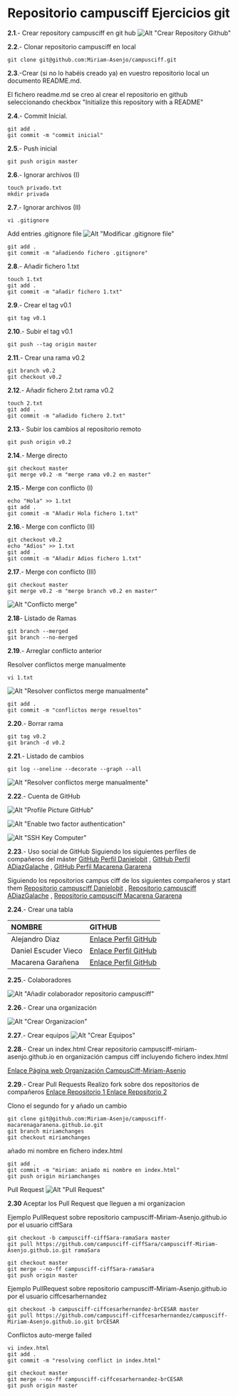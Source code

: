 # Repositorio campusciff Ejercicios git

**2.1**.- Crear repository campusciff en git hub
![Alt "Crear Repository Github"](/images/crearRepositorio.jpg)

**2.2**.- Clonar repositorio campusciff en local

    git clone git@github.com:Miriam-Asenjo/campusciff.git


**2.3**.-Crear (si no lo habéis creado ya) en vuestro
repositorio local un documento README.md.

El fichero readme.md se creo al crear el repositorio en github seleccionando checkbox "Initialize this repository with a README" 

**2.4**.- Commit Inicial.

    git add .
    git commit -m "commit inicial"

**2.5**.- Push inicial

    git push origin master

**2.6**.- Ignorar archivos (I)

	touch privado.txt
	mkdir privada 

**2.7**.- Ignorar archivos (II)

    vi .gitignore
   Add entries .gitignore file
![Alt "Modificar .gitignore file"](/images/entriesGitIgnoreFile.jpg)

	git add .
	git commit -m "añadiendo fichero .gitignore"

**2.8**.- Añadir fichero 1.txt

    touch 1.txt
    git add .
    git commit -m "añadir fichero 1.txt"

**2.9**.- Crear el tag v0.1

	git tag v0.1

**2.10**.- Subir el tag v0.1

    git push --tag origin master

**2.11**.- Crear una rama v0.2

    git branch v0.2
    git checkout v0.2

**2.12**.- Añadir fichero 2.txt rama v0.2
	
	touch 2.txt
	git add .
    git commit -m "añadido fichero 2.txt"

**2.13**.- Subir los cambios al repositorio remoto

    git push origin v0.2

**2.14**.- Merge directo

    git checkout master
    git merge v0.2 -m "merge rama v0.2 en master"

**2.15**.- Merge con conflicto (I)
	
	echo "Hola" >> 1.txt
    git add .
    git commit -m "Añadir Hola fichero 1.txt"

**2.16**.- Merge con conflicto (II)
	
	git checkout v0.2
    echo "Adios" >> 1.txt
	git add .
	git commit -m "Añadir Adios fichero 1.txt"

**2.17**.- Merge con conflicto (III)

    git checkout master
	git merge v0.2 -m "merge branch v0.2 en master"

![Alt "Conflicto merge"](/images/mergeConflicto.jpg)


**2.18**- Listado de Ramas
	
	git branch --merged
	git branch --no-merged

**2.19**.- Arreglar conflicto anterior

   Resolver conflictos merge manualmente

	vi 1.txt

![Alt "Resolver conflictos merge manualmente"](/images/resolverConflictosMergeManualmente.jpg)

    git add .
    git commit -m "conflictos merge resueltos"

**2.20**.- Borrar rama

    git tag v0.2
    git branch -d v0.2

**2.21**.- Listado de cambios
	
	git log --oneline --decorate --graph --all

![Alt "Resolver conflictos merge manualmente"](/images/listadoCambios.jpg)

**2.22**.- Cuenta de GitHub

![Alt "Profile Picture GitHub"](/images/gitHubProfilePic.jpg)

![Alt "Enable two factor authentication"](/images/twoFactorAuthentication.jpg)

![Alt "SSH Key Computer"](/images/sshKey.jpg)

**2.23**.- Uso social de GitHub
Siguiendo los siguientes perfiles de compañeros del máster
[GitHub Perfil Danielobit](https://github.com/Danielobit) , 
[GitHub Perfil ADiazGalache](https://github.com/adiazgalache) , 
[GitHub Perfil Macarena Gararena](https://github.com/macarenagaranena)

Siguiendo los repositorios campus ciff de los siguientes compañeros y start them
[Repositorio campusciff Danielobit](https://github.com/Danielobit/campusciff) , 
[Repositorio campusciff ADiazGalache](https://github.com/adiazgalache/campusciff) , 
[Repositorio campusciff Macarena Gararena](https://github.com/macarenagaranena/campusciff)

**2.24**.- Crear una tabla

| NOMBRE              | GITHUB        |
|:--------------------|:------------- |
| Alejandro Diaz      | [Enlace Perfil GitHub](https://github.com/adiazgalache)|
| Daniel Escuder Vieco| [Enlace Perfil GitHub](https://github.com/Danielobit)|
| Macarena Garañena   | [Enlace Perfil GitHub](https://github.com/macarenagaranena)|

**2.25**.- Colaboradores

![Alt "Añadir colaborador repositorio campusciff"](/images/addColaboradorRepositorio.jpg)

**2.26**.- Crear una organización

![Alt "Crear Organizacion"](/images/campusCiff-MiriamAsenjoOrganizacion.jpg)

**2.27**.- Crear equipos
![Alt "Crear Equipos"](/images/equiposGitOrganizacion.jpg)

**2.28**.- Crear un index.html 
Crear repositorio campusciff-miriam-asenjo.github.io en organización campus ciff
incluyendo fichero index.html

[Enlace Página web Organización CampusCiff-Miriam-Asenjo](http://campusciff-miriam-asenjo.github.io./)

**2.29**.- Crear Pull Requests
Realizo fork sobre dos repositorios de compañeros
[Enlace Repositorio 1 ](https://github.com/campusciff-Danielobit/campusciff-Danielobit.github.io)
[Enlace Repositorio 2 ](https://github.com/campusciff-macarenagaranena/campusciff-macarenagaranena.github.io)

Clono el segundo for y añado un cambio
  
    git clone git@github.com:Miriam-Asenjo/campusciff-macarenagaranena.github.io.git
    git branch miriamchanges
	git checkout miriamchanges
	
añado mi nombre en fichero index.html

    git add .
    git commit -m "miriam: aniado mi nombre en index.html"
    git push origin miriamchanges

Pull Request
![Alt "Pull Request"](/images/pullRequest1.jpg)

**2.30** Aceptar los Pull Request que lleguen a mi organizacion

Ejemplo PullRequest sobre repositorio campusciff-Miriam-Asenjo.github.io por el usuario ciffSara 

    git checkout -b campusciff-ciffSara-ramaSara master
    git pull https://github.com/campusciff-ciffSara/campusciff-Miriam-Asenjo.github.io.git ramaSara

	git checkout master
	git merge --no-ff campusciff-ciffSara-ramaSara
	git push origin master

Ejemplo PullRequest sobre repositorio campusciff-Miriam-Asenjo.github.io por el usuario ciffcesarhernandez

    git checkout -b campusciff-ciffcesarhernandez-brCESAR master
    git pull https://github.com/campusciff-ciffcesarhernandez/campusciff-Miriam-Asenjo.github.io.git brCESAR
Conflictos auto-merge failed

	vi index.html
	git add .
	git commit -m "resolving conflict in index.html"

    git checkout master
	git merge --no-ff campusciff-ciffcesarhernandez-brCESAR
    git push origin master
